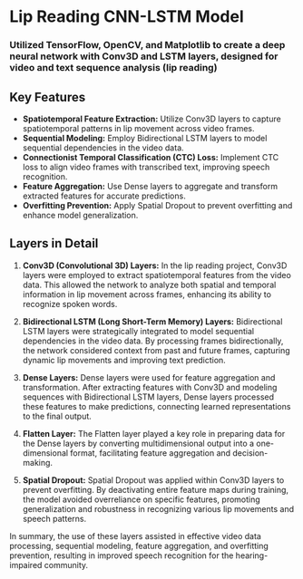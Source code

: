 # Lip Reading CNN-LSTM Model

### Utilized TensorFlow, OpenCV, and Matplotlib to create a deep neural network with Conv3D and LSTM layers, designed for video and text sequence analysis (lip reading)

## Key Features

- **Spatiotemporal Feature Extraction:** Utilize Conv3D layers to capture spatiotemporal patterns in lip movement across video frames.
- **Sequential Modeling:** Employ Bidirectional LSTM layers to model sequential dependencies in the video data.
- **Connectionist Temporal Classification (CTC) Loss:** Implement CTC loss to align video frames with transcribed text, improving speech recognition.
- **Feature Aggregation:** Use Dense layers to aggregate and transform extracted features for accurate predictions.
- **Overfitting Prevention:** Apply Spatial Dropout to prevent overfitting and enhance model generalization.

## Layers in Detail

1. **Conv3D (Convolutional 3D) Layers:** In the lip reading project, Conv3D layers were employed to extract spatiotemporal features from the video data. This allowed the network to analyze both spatial and temporal information in lip movement across frames, enhancing its ability to recognize spoken words.

2. **Bidirectional LSTM (Long Short-Term Memory) Layers:** Bidirectional LSTM layers were strategically integrated to model sequential dependencies in the video data. By processing frames bidirectionally, the network considered context from past and future frames, capturing dynamic lip movements and improving text prediction.

3. **Dense Layers:** Dense layers were used for feature aggregation and transformation. After extracting features with Conv3D and modeling sequences with Bidirectional LSTM layers, Dense layers processed these features to make predictions, connecting learned representations to the final output.

4. **Flatten Layer:** The Flatten layer played a key role in preparing data for the Dense layers by converting multidimensional output into a one-dimensional format, facilitating feature aggregation and decision-making.

5. **Spatial Dropout:** Spatial Dropout was applied within Conv3D layers to prevent overfitting. By deactivating entire feature maps during training, the model avoided overreliance on specific features, promoting generalization and robustness in recognizing various lip movements and speech patterns.

In summary, the use of these layers assisted in effective video data processing, sequential modeling, feature aggregation, and overfitting prevention, resulting in improved speech recognition for the hearing-impaired community.
